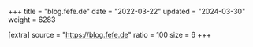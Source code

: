 +++
title = "blog.fefe.de"
date = "2022-03-22"
updated = "2024-03-30"
weight = 6283

[extra]
source = "https://blog.fefe.de"
ratio = 100
size = 6
+++
